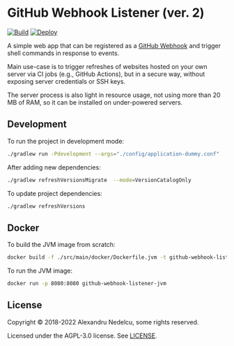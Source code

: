 # GitHub Webhook Listener (ver. 2)

[![Build](https://github.com/alexandru/github-webhook-listener/workflows/build/badge.svg?branch=main)](https://github.com/alexandru/github-webhook-listener/actions?query=branch%3Amain+workflow%3Abuild) [![Deploy](https://github.com/alexandru/github-webhook-listener/workflows/deploy/badge.svg)](https://github.com/alexandru/github-webhook-listener/actions?query=workflow%3Adeploy)

A simple web app that can be registered as a
[GitHub Webhook](https://developer.github.com/webhooks/)
and trigger shell commands in response to events.

Main use-case is to trigger refreshes of websites hosted on your own
server via CI jobs (e.g., GitHub Actions), but in a secure way, without 
exposing server credentials or SSH keys.

The server process is also light in resource usage, not using more
than 20 MB of RAM, so it can be installed on under-powered servers.

## Development

To run the project in development mode:

```sh
./gradlew run -Pdevelopment --args="./config/application-dummy.conf"
```

After adding new dependencies:

```sh
./gradlew refreshVersionsMigrate  --mode=VersionCatalogOnly
```

To update project dependencies:

```sh
./gradlew refreshVersions
```

## Docker

To build the JVM image from scratch:

```sh 
docker build -f ./src/main/docker/Dockerfile.jvm -t github-webhook-listener-jvm .
```

To run the JVM image:

```sh
docker run -p 8080:8080 github-webhook-listener-jvm
```

## License

Copyright © 2018-2022 Alexandru Nedelcu, some rights reserved.

Licensed under the AGPL-3.0 license. See [LICENSE](./LICENSE).

